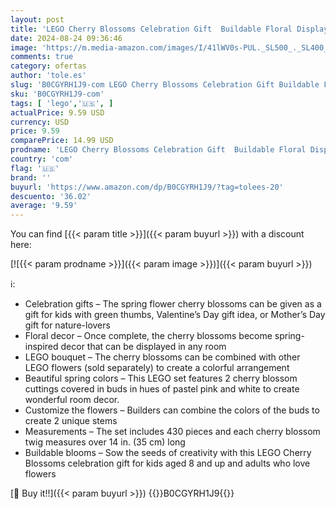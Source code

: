```yaml
---
layout: post
title: 'LEGO Cherry Blossoms Celebration Gift  Buildable Floral Display for Creative Kids  White and Pink Cherry Blossom  Spring Flower Gift for Girls and Boys Aged 8 and Up  40725'
date: 2024-08-24 09:36:46
image: 'https://m.media-amazon.com/images/I/41lWV0s-PUL._SL500_._SL400_.jpg'
comments: true
category: ofertas
author: 'tole.es'
slug: 'B0CGYRH1J9-com LEGO Cherry Blossoms Celebration Gift Buildable Floral...'
sku: 'B0CGYRH1J9-com'
tags: [ 'lego','🇺🇸', ]
actualPrice: 9.59 USD
currency: USD
price: 9.59
comparePrice: 14.99 USD
prodname: 'LEGO Cherry Blossoms Celebration Gift  Buildable Floral Display for Creative Kids  White and Pink Cherry Blossom  Spring Flower Gift for Girls and Boys Aged 8 and Up  40725'
country: 'com'
flag: '🇺🇸'
brand: ''
buyurl: 'https://www.amazon.com/dp/B0CGYRH1J9/?tag=tolees-20'
descuento: '36.02'
average: '9.59'
---
```


You can find [{{< param title >}}]({{< param buyurl >}}) with a discount here:

[![{{< param prodname >}}]({{< param image >}})]({{< param buyurl >}})

ℹ️:

- Celebration gifts – The spring flower cherry blossoms can be given as a gift for kids with green thumbs, Valentine’s Day gift idea, or Mother’s Day gift for nature-lovers
- Floral decor – Once complete, the cherry blossoms become spring-inspired decor that can be displayed in any room
- LEGO bouquet – The cherry blossoms can be combined with other LEGO flowers (sold separately) to create a colorful arrangement
- Beautiful spring colors – This LEGO set features 2 cherry blossom cuttings covered in buds in hues of pastel pink and white to create wonderful room decor.
- Customize the flowers – Builders can combine the colors of the buds to create 2 unique stems
- Measurements – The set includes 430 pieces and each cherry blossom twig measures over 14 in. (35 cm) long
- Buildable blooms – Sow the seeds of creativity with this LEGO Cherry Blossoms celebration gift for kids aged 8 and up and adults who love flowers

[🛒 Buy it!!]({{< param buyurl >}})
{{<world>}}B0CGYRH1J9{{</world>}}
